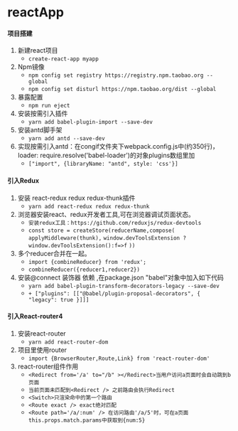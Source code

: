 # reactApp

#### 项目搭建

1. 新建react项目
   - `create-react-app myapp`
2. Npm镜像 
   - `npm config set registry https://registry.npm.taobao.org --global`
   - `npm config set disturl https://npm.taobao.org/dist --global`
3. 暴露配置
   - `npm run eject`
4. 安装按需引入插件 
   - `yarn add babel-plugin-import --save-dev`
5. 安装antd脚手架
   - `yarn add antd --save-dev`     
6. 实现按需引入antd：在congif文件夹下webpack.config.js中(约350行)，loader: require.resolve('babel-loader')的对象plugins数组里加
   - `["import", {libraryName: "antd", style: 'css'}]` 
#### 引入Redux
1. 安装 react-redux redux redux-thunk插件
   - `yarn add react-redux redux redux-thunk`
2. 浏览器安装react、redux开发者工具,可在浏览器调试页面状态。
   - `安装redux工具：https://github.com/reduxjs/redux-devtools`
   - `const store = createStore(reducerName,compose(`
        `applyMiddleware(thunk),`
        `window.devToolsExtension ? window.devToolsExtension():f=>f`
     `))`
3. 多个reducer合并在一起。 
	 - `import {combineReducer} from 'redux';`
	 - `combineReducer({reducer1,reducer2})`
3. 安装@connect 装饰器 依赖 ,在package.json "babel"对象中加入如下代码
   - `yarn add babel-plugin-transform-decorators-legacy --save-dev`
   - `+ ["plugins": [["@babel/plugin-proposal-decorators", { "legacy": true }]]]`
#### 引入React-router4
1. 安装react-router
   - `yarn add react-router-dom`
2. 项目里使用router
	 - `import {BrowserRouter,Route,Link} from 'react-router-dom'`
3. react-router组件作用
	- `<Redirect from='/a' to="/b" ></Redirect>当用户访问a页面时会自动跳到b页面`
	- `当前页面未匹配到<Redirect /> 之前路由会执行Redirect` 
	- `<Switch>只渲染命中的第一个路由`
	- `<Route exact /> exact绝对匹配`
	- `<Route path='/a/:num' /> 在访问路由'/a/5'时，可在a页面this.props.match.params中获取到{num:5}` 

    


